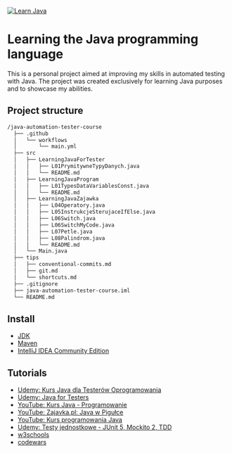 [![Learn Java](https://img.shields.io/badge/Learn-Java-3A75B0.svg?logo=java)](https://dev.java/learn/)

# Learning the Java programming language
This is a personal project aimed at improving my skills in automated testing with Java. The project was created exclusively for learning Java purposes and to showcase my abilities.
## Project structure

```bash
/java-automation-tester-course
  ├── .github
  │   └── workflows
  │       └── main.yml
  ├── src
  │   ├── LearningJavaForTester
  │   │   ├── L01PrymitywneTypyDanych.java
  │   │   └── README.md
  │   ├── LearningJavaProgram
  │   │   ├── L01TypesDataVariablesConst.java
  │   │   └── README.md
  │   ├── LearningJavaZajawka
  │   │   ├── L04Operatory.java
  │   │   ├── L05InstrukcjeSterujaceIfElse.java
  │   │   ├── L06Switch.java
  │   │   ├── L06SwitchMyCode.java
  │   │   ├── L07Petle.java
  │   │   ├── L08Palindrom.java
  │   │   └── README.md
  │   └── Main.java
  ├── tips
  │   ├── conventional-commits.md
  │   ├── git.md
  │   └── shortcuts.md
  ├── .gitignore
  ├── java-automation-tester-course.iml
  └── README.md
  ```

## Install
- [JDK](https://www.oracle.com/pl/java/technologies/downloads/)
- [Maven](https://maven.apache.org/download.cgi)
- [IntelliJ IDEA Community Edition](https://www.jetbrains.com/idea/download/?section=windows)

## Tutorials
- [Udemy: Kurs Java dla Testerów Oprogramowania](https://www.udemy.com/course/kurs-java-dla-testerow-oprogramowania)
- [Udemy: Java for Testers](https://www.udemy.com/course/java-for-testers-dmitry)
- [YouTube: Kurs Java - Programowanie](https://www.youtube.com/watch?v=T3Pla6wZd4E&list=PL6aekdNhY7DCM1wGLQCE9eP3kPzu-P7E7&index=3)
- [YouTube: Zajavka.pl: Java w Pigułce](https://www.youtube.com/watch?v=OXu1wlo0OZk&list=PLcr3jxpNXo4Gh_WCkEK992cxERXaQp-57)
- [YouTube: Kurs programowania Java](https://www.samouczekprogramisty.pl/kurs-programowania-java/)
- [Udemy: Testy jednostkowe - JUnit 5, Mockito 2, TDD](https://www.udemy.com/course/testy-jednostkowe)
- [w3schools](https://my-learning.w3schools.com/tutorial/java)
- [codewars](https://www.codewars.com/users/AdamCegielka)
